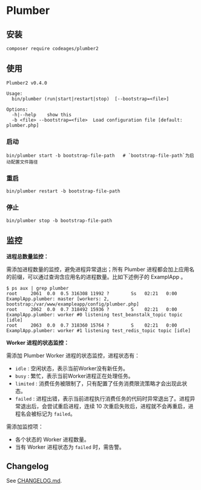 # Plumber


## 安装

```
composer require codeages/plumber2
```

## 使用

```
Plumber2 v0.4.0

Usage:
  bin/plumber (run|start|restart|stop)  [--bootstrap=<file>]

Options:
  -h|--help    show this
  -b <file> --bootstrap=<file>  Load configuration file [default: plumber.php]
```

### 启动

```
bin/plumber start -b bootstrap-file-path   # `bootstrap-file-path`为启动配置文件路径
```

### 重启

```
bin/plumber restart -b bootstrap-file-path
```

### 停止

```
bin/plumber stop -b bootstrap-file-path
```

## 监控

**进程总数量监控：**

需添加进程数量的监控，避免进程异常退出；所有 Plumber 进程都会加上应用名的前缀，可以通过查询含应用名的进程数量。比如下述例子的 ExamplApp 。

```
$ ps aux | grep plumber
root     2061  0.0  0.5 316308 11992 ?        Ss   02:21   0:00 ExamplApp.plumber: master [workers: 2, bootstrap:/var/www/exampleapp/config/plumber.php]
root     2062  0.0  0.7 318492 15936 ?        S    02:21   0:00 ExamplApp.plumber: worker #0 listening test_beanstalk_topic topic [idle]
root     2063  0.0  0.7 318360 15764 ?        S    02:21   0:00 ExamplApp.plumber: worker #1 listening test_redis_topic topic [idle]
```

**Worker 进程的状态监控：**

需添加 Plumber Worker 进程的状态监控，进程状态有：

* `idle` : 空闲状态，表示当前Worker没有新任务。
* `busy` : 繁忙，表示当前Worker进程正在处理任务。
* `limited` : 消费任务被限制了，只有配置了任务消费限流策略才会出现此状态。
* `failed` : 进程出错，表示当前进程执行消费任务的代码时异常退出了。进程异常退出后，会尝试重启进程，连续 10 次重启失败后，进程就不会再重启，进程名会被标记为 `failed`。

需添加监控项：

* 各个状态的 Worker 进程数量。
* 当有 Worker 进程状态为 `failed` 时，需告警。

## Changelog

See [CHANGELOG.md](CHANGELOG.md).